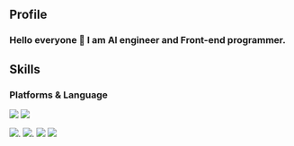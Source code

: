 ## Profile
### Hello everyone 👋 I am AI engineer and Front-end programmer.


## Skills
### Platforms & Language
<img src="https://img.shields.io/badge/React-61DAFB?style=flat-square&logo=React&logoColor=black"/>   <img src="https://img.shields.io/badge/Flutter-02569B?style=flat-square&logo=Flutter&logoColor=white"/>

<img src="https://img.shields.io/badge/Python-3776AB?style=flat-square&logo=React&logoColor=white"/>.  <img src="https://img.shields.io/badge/C++-00599C?style=flat-square&logo=Flutter&logoColor=white"/>.  <img src="https://img.shields.io/badge/R-276DC3?style=flat-square&logo=Flutter&logoColor=white"/>   <img src="https://img.shields.io/badge/JavaScript-F7DF1E?style=flat-square&logo=Flutter&logoColor=black"/>



<!--
**conel77/conel77** is a ✨ _special_ ✨ repository because its `README.md` (this file) appears on your GitHub profile.

Here are some ideas to get you started:

- 🔭 I’m currently working on ...
- 🌱 I’m currently learning ...
- 👯 I’m looking to collaborate on ...
- 🤔 I’m looking for help with ...
- 💬 Ask me about ...
- 📫 How to reach me: ...
- 😄 Pronouns: ...
- ⚡ Fun fact: ...
-->

